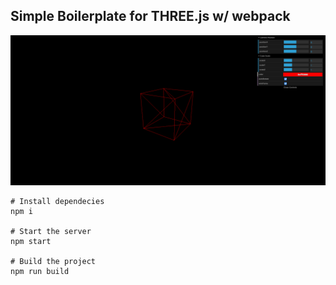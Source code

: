 ## Simple Boilerplate for THREE.js w/ webpack

![picture](picture.png)

```
# Install dependecies
npm i

# Start the server
npm start

# Build the project
npm run build
```